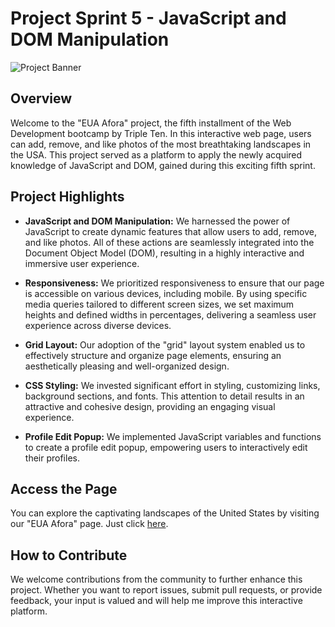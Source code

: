 # Project Sprint 5 - JavaScript and DOM Manipulation

![Project Banner](https://images.unsplash.com/photo-1669023414162-5bb06bbff0ec?auto=format&fit=crop&q=80&w=1932&ixlib=rb-4.0.3&ixid=M3wxMjA3fDB8MHxwaG90by1wYWdlfHx8fGVufDB8fHx8fA%3D%3D)

## Overview

Welcome to the "EUA Afora" project, the fifth installment of the Web Development bootcamp by Triple Ten. In this interactive web page, users can add, remove, and like photos of the most breathtaking landscapes in the USA. This project served as a platform to apply the newly acquired knowledge of JavaScript and DOM, gained during this exciting fifth sprint.

## Project Highlights

- **JavaScript and DOM Manipulation:** We harnessed the power of JavaScript to create dynamic features that allow users to add, remove, and like photos. All of these actions are seamlessly integrated into the Document Object Model (DOM), resulting in a highly interactive and immersive user experience.

- **Responsiveness:** We prioritized responsiveness to ensure that our page is accessible on various devices, including mobile. By using specific media queries tailored to different screen sizes, we set maximum heights and defined widths in percentages, delivering a seamless user experience across diverse devices.

- **Grid Layout:** Our adoption of the "grid" layout system enabled us to effectively structure and organize page elements, ensuring an aesthetically pleasing and well-organized design.

- **CSS Styling:** We invested significant effort in styling, customizing links, background sections, and fonts. This attention to detail results in an attractive and cohesive design, providing an engaging visual experience.

- **Profile Edit Popup:** We implemented JavaScript variables and functions to create a profile edit popup, empowering users to interactively edit their profiles.

## Access the Page

You can explore the captivating landscapes of the United States by visiting our "EUA Afora" page. Just click [here](https://olivetha.github.io/web_project_around/).

## How to Contribute

We welcome contributions from the community to further enhance this project. Whether you want to report issues, submit pull requests, or provide feedback, your input is valued and will help me improve this interactive platform.
